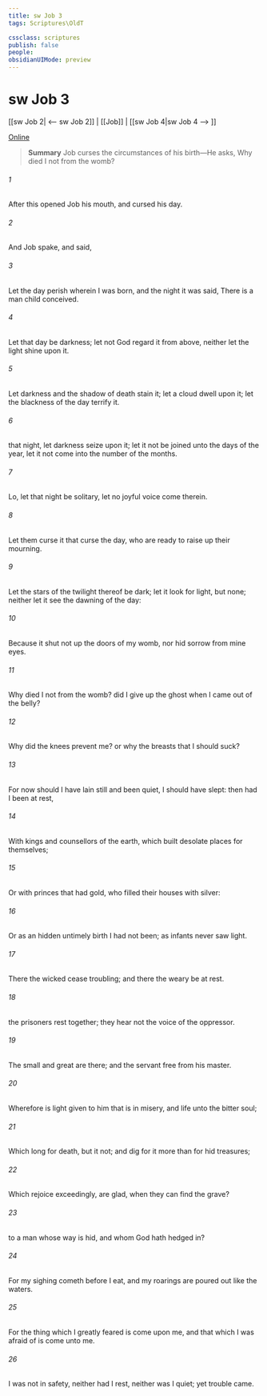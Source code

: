 ```yaml
---
title: sw Job 3
tags: Scriptures\OldT

cssclass: scriptures
publish: false
people:
obsidianUIMode: preview
---
```


# sw Job 3
[[sw Job 2| <-- sw Job 2]] | [[Job]] | [[sw Job 4|sw Job 4 --> ]]

[Online](https://churchofjesuschrist.org/study/scriptures/ot/job/3?lang=eng)

> __Summary__
Job curses the circumstances of his birth—He asks, Why died I not from the womb?

###### 1 
After this opened Job his mouth, and cursed his day.

###### 2 
And Job spake, and said,

###### 3 
Let the day perish wherein I was born, and the night  it was said, There is a man child conceived.

###### 4 
Let that day be darkness; let not God regard it from above, neither let the light shine upon it.

###### 5 
Let darkness and the shadow of death stain it; let a cloud dwell upon it; let the blackness of the day terrify it.

###### 6 
 that night, let darkness seize upon it; let it not be joined unto the days of the year, let it not come into the number of the months.

###### 7 
Lo, let that night be solitary, let no joyful voice come therein.

###### 8 
Let them curse it that curse the day, who are ready to raise up their mourning.

###### 9 
Let the stars of the twilight thereof be dark; let it look for light, but  none; neither let it see the dawning of the day:

###### 10 
Because it shut not up the doors of my  womb, nor hid sorrow from mine eyes.

###### 11 
Why died I not from the womb?  did I  give up the ghost when I came out of the belly?

###### 12 
Why did the knees prevent me? or why the breasts that I should suck?

###### 13 
For now should I have lain still and been quiet, I should have slept: then had I been at rest,

###### 14 
With kings and counsellors of the earth, which built desolate places for themselves;

###### 15 
Or with princes that had gold, who filled their houses with silver:

###### 16 
Or as an hidden untimely birth I had not been; as infants  never saw light.

###### 17 
There the wicked cease  troubling; and there the weary be at rest.

###### 18 
 the prisoners rest together; they hear not the voice of the oppressor.

###### 19 
The small and great are there; and the servant  free from his master.

###### 20 
Wherefore is light given to him that is in misery, and life unto the bitter  soul;

###### 21 
Which long for death, but it  not; and dig for it more than for hid treasures;

###### 22 
Which rejoice exceedingly,  are glad, when they can find the grave?

###### 23 
 to a man whose way is hid, and whom God hath hedged in?

###### 24 
For my sighing cometh before I eat, and my roarings are poured out like the waters.

###### 25 
For the thing which I greatly feared is come upon me, and that which I was afraid of is come unto me.

###### 26 
I was not in safety, neither had I rest, neither was I quiet; yet trouble came.

